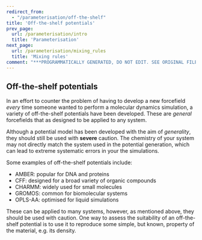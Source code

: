 ```yaml
---
redirect_from:
  - "/parameterisation/off-the-shelf"
title: 'Off-the-shelf potentials'
prev_page:
  url: /parameterisation/intro
  title: 'Parameterisation'
next_page:
  url: /parameterisation/mixing_rules
  title: 'Mixing rules'
comment: "***PROGRAMMATICALLY GENERATED, DO NOT EDIT. SEE ORIGINAL FILES IN /content***"
---
```

## Off-the-shelf potentials

In an effort to counter the problem of having to develop a new forcefield *every* time someone wanted to perform a molecular dynamics simulation, a variety of off-the-shelf potentials have been developed.
These are *general* forcefields that as designed to be applied to any system.

Although a potential model has been developed with the aim of *generality*, they should still be used with **severe** caution.
The chemistry of your system may not directly match the system used in the potential generation, which can lead to extreme systematic errors in your the simulations.

Some examples of off-the-shelf potentials include:
- AMBER: popular for DNA and proteins
- CFF: designed for a broad variety of organic compounds
- CHARMM: widely used for small molecules
- GROMOS: common for biomolecular systems
- OPLS-AA: optimised for liquid simulations

These can be applied to many systems, however, as mentioned above, they should be used with caution.
One way to assess the suitability of an off-the-shelf potential is to use it to reproduce some simple, but known, property of the material, e.g. its density. 
